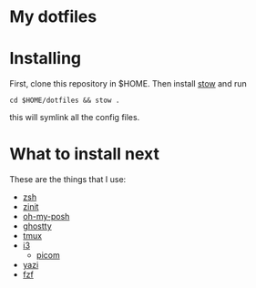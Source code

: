 # My dotfiles

# Installing

First, clone this repository in $HOME. Then install [stow](https://www.gnu.org/software/stow/manual/stow.html) and run
```
cd $HOME/dotfiles && stow .
```
this will symlink all the config files.

# What to install next

These are the things that I use:
- [zsh](https://www.zsh.org/)
- [zinit](https://github.com/zdharma-continuum/zinit)
- [oh-my-posh](https://ohmyposh.dev/)
- [ghostty](https://ghostty.org/)
- [tmux](https://github.com/tmux/tmux/wiki)
- [i3](https://i3wm.org/)
  - [picom](https://github.com/yshui/picom)
- [yazi](https://yazi-rs.github.io/)
- [fzf](https://github.com/junegunn/fzf)
